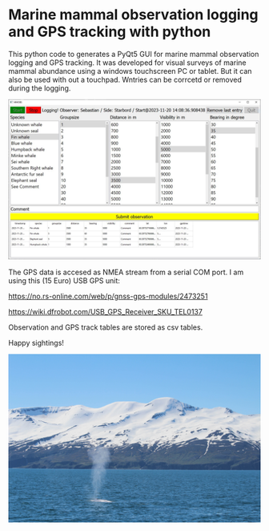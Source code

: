 # Marine mammal observation logging and GPS tracking with python

This python code to generates a PyQt5 GUI for marine mammal observation logging and GPS tracking. It was developed for visual surveys of marine mammal abundance using a windows touchscreen PC or tablet. But it can also be used with out a touchpad. Wntries can be corrcetd or removed during the logging.


![](mmgui1.JPG)

The GPS data is accesed as NMEA stream from a serial COM port. I am using this (15 Euro) USB GPS unit:

https://no.rs-online.com/web/p/gnss-gps-modules/2473251

https://wiki.dfrobot.com/USB_GPS_Receiver_SKU_TEL0137

Observation and GPS track tables are stored as csv tables. 

Happy sightings!


![](whale.jpg)
